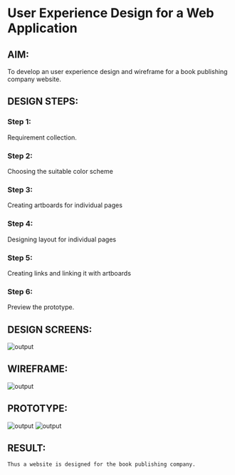 # User Experience Design for a Web Application
## AIM:
To develop an user experience design and wireframe for a book publishing company website.

## DESIGN STEPS:
### Step 1: 
Requirement collection.
### Step 2:
Choosing the suitable color scheme
### Step 3:
Creating artboards for individual pages
### Step 4:
Designing layout for individual pages
### Step 5:
Creating links and linking it with artboards
### Step 6:
Preview the prototype.

## DESIGN SCREENS:

![output](.static/img/outputa.jpg)

## WIREFRAME:

![output](.static/img/outputb.jpg)

## PROTOTYPE:

![output](.static/img/outputc.jpg)
![output](.static/img/outputd.jpg)

## RESULT:
```
Thus a website is designed for the book publishing company.